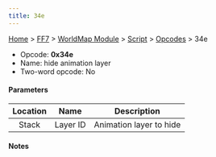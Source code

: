 ```yaml
---
title: 34e
---
```


[Home](../../../../Main%20Page.md) > [FF7](../../../../FF7.md) > [WorldMap Module](../../../WorldMap%20Module.md) > [Script](../../Script.md) > [Opcodes](../Opcodes.md) > 34e

-   Opcode: **0x34e**
-   Name: hide animation layer
-   Two-word opcode: No

#### Parameters

| Location |   Name   |       Description       |
|:--------:|:--------:|:-----------------------:|
|  Stack   | Layer ID | Animation layer to hide |

#### Notes
